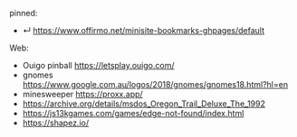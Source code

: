 
pinned:
- ↵ https://www.offirmo.net/minisite-bookmarks-ghpages/default


Web:
- Ouigo pinball https://letsplay.ouigo.com/
- gnomes https://www.google.com.au/logos/2018/gnomes/gnomes18.html?hl=en
- minesweeper https://proxx.app/
- https://archive.org/details/msdos_Oregon_Trail_Deluxe_The_1992
- https://js13kgames.com/games/edge-not-found/index.html
- https://shapez.io/
